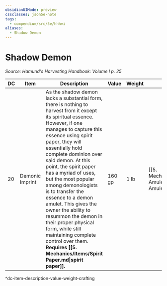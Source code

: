 ```yaml
---
obsidianUIMode: preview
cssclasses: json5e-note
tags:
  - compendium/src/5e/hhhvi
aliases:
  - Shadow Demon
---
```

# Shadow Demon
*Source: Hamund's Harvesting Handbook: Volume I p. 25* 

| DC | Item | Description | Value | Weight | Crafting |
|----|------|-------------|-------|--------|----------|
| 20 | Demonic Imprint | As the shadow demon lacks a substantial form, there is nothing to harvest from it except its spiritual essence. However, if one manages to capture this essence using spirit paper, they will essentially hold complete dominion over said demon. At this point, the spirit paper has a myriad of uses, but the most popular among demonologists is to transfer the essence to a demon amulet. This gives the owner the ability to resummon the demon in their proper physical form, while still maintaining complete control over them. **Requires [[5. Mechanics/Items/Spirit Paper.md\|spirit paper]].** | 160 gp | 1 lb | [[5. Mechanics/Items/Shadow Amulet.md\|Shadow Amulet]] |
^dc-item-description-value-weight-crafting

